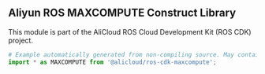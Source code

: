 ## Aliyun ROS MAXCOMPUTE Construct Library

This module is part of the AliCloud ROS Cloud Development Kit (ROS CDK) project.

```python
# Example automatically generated from non-compiling source. May contain errors.
import * as MAXCOMPUTE from '@alicloud/ros-cdk-maxcompute';
```
